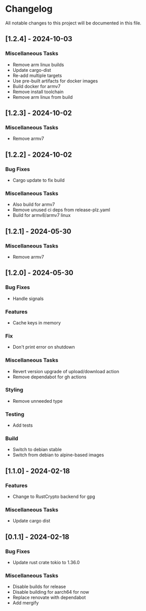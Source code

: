 # Changelog

All notable changes to this project will be documented in this file.

<!-- generated by git-cliff -->
## [1.2.4] - 2024-10-03

### Miscellaneous Tasks

- Remove arm linux builds
- Update cargo-dist
- Re-add multiple targets
- Use pre-built artifacts for docker images
- Build docker for armv7
- Remove install toolchain
- Remove arm linux from build

<!-- generated by git-cliff -->
## [1.2.3] - 2024-10-02

### Miscellaneous Tasks

- Remove armv7

<!-- generated by git-cliff -->
## [1.2.2] - 2024-10-02

### Bug Fixes

- Cargo update to fix build

### Miscellaneous Tasks

- Also build for armv7
- Remove unused ci deps from release-plz.yaml
- Build for armv8/armv7 linux

<!-- generated by git-cliff -->
## [1.2.1] - 2024-05-30

### Miscellaneous Tasks

- Remove armv7

<!-- generated by git-cliff -->
## [1.2.0] - 2024-05-30

### Bug Fixes

- Handle signals

### Features

- Cache keys in memory

### Fix

- Don't print error on shutdown

### Miscellaneous Tasks

- Revert version upgrade of upload/download action
- Remove dependabot for gh actions

### Styling

- Remove unneeded type

### Testing

- Add tests

### Build

- Switch to debian stable
- Switch from debian to alpine-based images

<!-- generated by git-cliff -->
## [1.1.0] - 2024-02-18

### Features

- Change to RustCrypto backend for gpg

### Miscellaneous Tasks

- Update cargo dist

<!-- generated by git-cliff -->
## [0.1.1] - 2024-02-18

### Bug Fixes

- Update rust crate tokio to 1.36.0

### Miscellaneous Tasks

- Disable builds for release
- Disable building for aarch64 for now
- Replace renovate with dependabot
- Add mergify

<!-- generated by git-cliff -->
